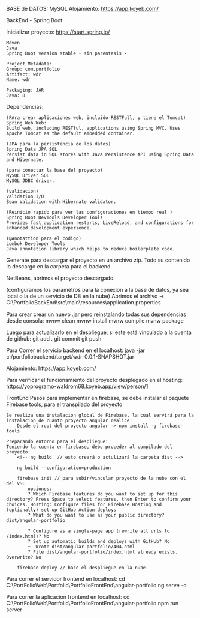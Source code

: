 BASE de DATOS: MySQL
Alojamiento:
    https://app.koyeb.com/


BackEnd - Spring Boot

Inicializar proyecto:
https://start.spring.io/

    Maven
    Java
    Spring Boot version stable - sin parentesis -

    Project Metadata:
    Group: com.portfolio
    Artifact: wdr
    Name: wdr

    Packaging: JAR
    Java: 8

Dependencias:

    (PAra crear aplicaciones web, incluido RESTFull, y tiene el Tomcat)
    Spring Web Web:
    Build web, including RESTful, applications using Spring MVC. Uses Apache Tomcat as the default embedded container.

    (JPA para la persistencia de los datos)
    Spring Data JPA SQL
    Persist data in SQL stores with Java Persistence API using Spring Data and Hibernate.

    (para conectar la base del proyecto)
    MySQL Driver SQL
    MySQL JDBC driver.

    (validacion)
    Validation I/O
    Bean Validation with Hibernate validator.

    (Reinicio rapido para ver las configuraciones en tiempo real )
    Spring Boot DevTools Developer Tools
    Provides fast application restarts, LiveReload, and configurations for enhanced development experience.

    (@Anotattion para el codigo)
    Lombok Developer Tools
    Java annotation library which helps to reduce boilerplate code.

Generate para descargar el proyecto en un archivo zip. Todo su contenido lo descargo en la carpeta para el backend.

NetBeans, abrimos el proyecto descargado.

(configuramos los parametros para la conexion a la base de datos, ya sea local o la de un servicio de DB en la nube)
Abrimos el archivo -> C:\PortfolioBackEnd\src\main\resources\application.properties

Para crear crear un nuevo .jar pero reinstalando todas sus dependencias desde consola:
    mvnw clean
    mvnw install
    mvnw compile
    mvnw package

Luego para actualizarlo en el despliegue, si este está vinculado a la cuenta de github:
    git add .
    git commit
    git push


Para Correr el servicio backend en el localhost:
    java -jar c:/portfoliobackend/target/wdr-0.0.1-SNAPSHOT.jar

Alojamiento:
    https://app.koyeb.com/

Para verificar el funcionamiento del proyecto desplegado en el hosting:
    https://yoprogramo-waldrom68.koyeb.app/view/person/1



FrontEnd
Pasos para implementar en firebase, se debe instalar el paquete Firebase tools, para el transpilado del proyecto

    Se realiza una instalacion global de Firebase, la cual servirá para la instalacion de cuanto proyecto angular realice: 
        Desde el root del proyecto angular -> npm install -g firebase-tools

    Preparando entorno para el despliegue:
    Teniendo la cuenta en firebase, debo proceder al compilado del proyecto:
        <!-- ng build  // esto creará o actulizará la carpeta dist -->

        ng build --configuration=production

        firebase init // para subir/vincular proyecto de la nube con el del VSC
            opciones:
            ? Which Firebase features do you want to set up for this directory? Press Space to select features, then Enter to confirm your choices. Hosting: Configure files for Firebase Hosting and (optionally) set up GitHub Action deploys
            ? What do you want to use as your public directory? dist/angular-portfolio
            - 
            ? Configure as a single-page app (rewrite all urls to /index.html)? No
            ? Set up automatic builds and deploys with GitHub? No
            +  Wrote dist/angular-portfolio/404.html
            ? File dist/angular-portfolio/index.html already exists. Overwrite? No

        firebase deploy // hace el despliegue en la nube.



Para correr el servidor frontend en localhost:
    cd C:\PortFolioWeb\Portfolio\PortfolioFrontEnd\angular-portfolio
    ng serve -o

Para correr la aplicacion frontend en localhost:
    cd C:\PortFolioWeb\Portfolio\PortfolioFrontEnd\angular-portfolio
    npm run server


<!-- Para investigar cambiar los parametros de configuracion segun las etapas: Dev, Prod, Test, etc.
    Build Targets For Local, Dev, Stage and Prod

    https://benracicot.medium.com/customize-angulars-build-system-for-local-dev-stage-and-prod-53516c8bc311

-->